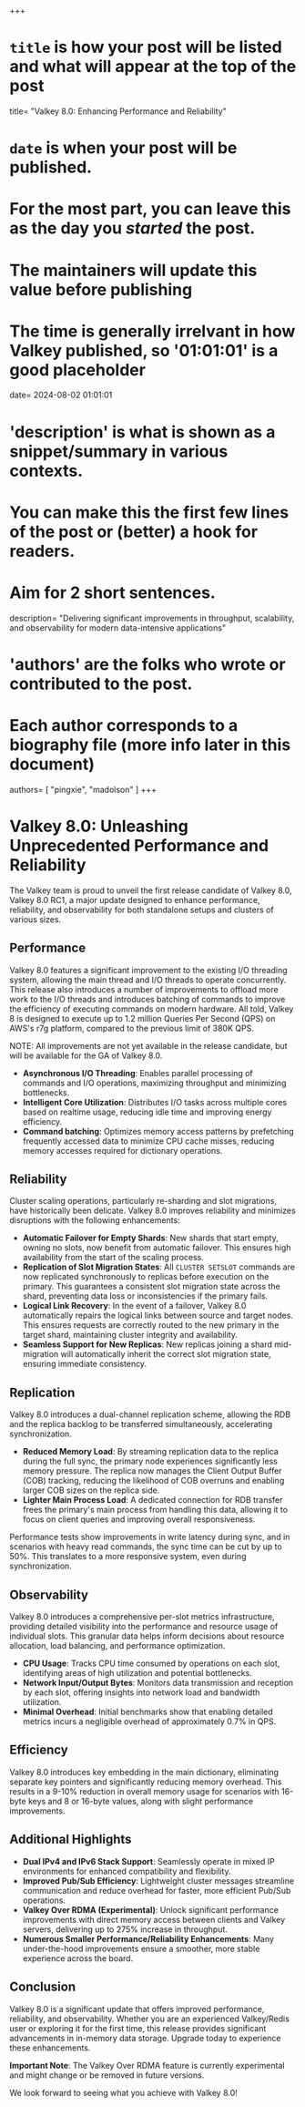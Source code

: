 +++
# `title` is how your post will be listed and what will appear at the top of the post
title= "Valkey 8.0: Enhancing Performance and Reliability"
# `date` is when your post will be published.
# For the most part, you can leave this as the day you _started_ the post.
# The maintainers will update this value before publishing
# The time is generally irrelvant in how Valkey published, so '01:01:01' is a good placeholder
date= 2024-08-02 01:01:01
# 'description' is what is shown as a snippet/summary in various contexts.
# You can make this the first few lines of the post or (better) a hook for readers.
# Aim for 2 short sentences.
description= "Delivering significant improvements in throughput, scalability, and observability for modern data-intensive applications"
# 'authors' are the folks who wrote or contributed to the post.
# Each author corresponds to a biography file (more info later in this document)
authors= [ "pingxie", "madolson" ]
+++

# Valkey 8.0: Unleashing Unprecedented Performance and Reliability

The Valkey team is proud to unveil the first release candidate of Valkey 8.0,
Valkey 8.0 RC1, a major update designed to enhance performance, reliability,
and observability for both standalone setups and clusters of various sizes.

## Performance

Valkey 8.0 features a significant improvement to the existing I/O threading system, allowing the main thread and
I/O threads to operate concurrently. 
This release also introduces a number of improvements to offload more work to the I/O threads and introduces batching of commands to improve the efficiency of executing commands on modern hardware.
All told, Valkey 8 is designed to execute up to 1.2 million Queries Per Second (QPS) on AWS's r7g
platform, compared to the previous limit of 380K QPS. 

NOTE: All improvements are not yet available in the release candidate, but will be available for the GA of Valkey 8.0.


- **Asynchronous I/O Threading**: Enables parallel processing of commands and
  I/O operations, maximizing throughput and minimizing bottlenecks.
- **Intelligent Core Utilization**: Distributes I/O tasks across multiple
  cores based on realtime usage, reducing idle time and improving energy efficiency.
- **Command batching**: Optimizes memory access patterns by
  prefetching frequently accessed data to minimize CPU cache misses, reducing
  memory accesses required for dictionary operations.

## Reliability

Cluster scaling operations, particularly re-sharding and slot migrations, have
historically been delicate. Valkey 8.0 improves reliability and minimizes
disruptions with the following enhancements:

- **Automatic Failover for Empty Shards**: New shards that start empty, owning
  no slots, now benefit from automatic failover. This ensures high availability
  from the start of the scaling process.
- **Replication of Slot Migration States**: All `CLUSTER SETSLOT` commands are
  now replicated synchronously to replicas before execution on the primary. This
  guarantees a consistent slot migration state across the shard, preventing data
  loss or inconsistencies if the primary fails.
- **Logical Link Recovery**: In the event of a failover, Valkey 8.0 automatically
  repairs the logical links between source and target nodes. This ensures requests
  are correctly routed to the new primary in the target shard, maintaining cluster
  integrity and availability.
- **Seamless Support for New Replicas**: New replicas joining a shard mid-migration
  will automatically inherit the correct slot migration state, ensuring immediate
  consistency.

## Replication

Valkey 8.0 introduces a dual-channel replication scheme, allowing the RDB and
the replica backlog to be transferred simultaneously, accelerating synchronization.

- **Reduced Memory Load**: By streaming replication data to the replica during
  the full sync, the primary node experiences significantly less memory pressure.
  The replica now manages the Client Output Buffer (COB) tracking, reducing the
  likelihood of COB overruns and enabling larger COB sizes on the replica side.
- **Lighter Main Process Load**: A dedicated connection for RDB transfer frees
  the primary's main process from handling this data, allowing it to focus on
  client queries and improving overall responsiveness.

Performance tests show improvements in write latency during sync, and in scenarios
with heavy read commands, the sync time can be cut by up to 50%. This translates
to a more responsive system, even during synchronization.

## Observability

Valkey 8.0 introduces a comprehensive per-slot metrics infrastructure, providing
detailed visibility into the performance and resource usage of individual slots.
This granular data helps inform decisions about resource allocation, load
balancing, and performance optimization.

- **CPU Usage**: Tracks CPU time consumed by operations on each slot, identifying
  areas of high utilization and potential bottlenecks.
- **Network Input/Output Bytes**: Monitors data transmission and reception by
  each slot, offering insights into network load and bandwidth utilization.
- **Minimal Overhead**: Initial benchmarks show that enabling detailed metrics
  incurs a negligible overhead of approximately 0.7% in QPS.

## Efficiency

Valkey 8.0 introduces key embedding in the main dictionary, eliminating separate
key pointers and significantly reducing memory overhead. This results in a 9-10%
reduction in overall memory usage for scenarios with 16-byte keys and 8 or 16-byte
values, along with slight performance improvements.

## Additional Highlights

- **Dual IPv4 and IPv6 Stack Support**: Seamlessly operate in mixed IP environments
  for enhanced compatibility and flexibility.
- **Improved Pub/Sub Efficiency**: Lightweight cluster messages streamline
  communication and reduce overhead for faster, more efficient Pub/Sub operations.
- **Valkey Over RDMA (Experimental)**: Unlock significant performance improvements
  with direct memory access between clients and Valkey servers, delivering up to
  275% increase in throughput.
- **Numerous Smaller Performance/Reliability Enhancements**: Many under-the-hood
  improvements ensure a smoother, more stable experience across the board.

## Conclusion

Valkey 8.0 is a significant update that offers improved performance, reliability,
and observability. Whether you are an experienced Valkey/Redis user or exploring
it for the first time, this release provides significant advancements in in-memory
data storage. Upgrade today to experience these enhancements.

**Important Note**: The Valkey Over RDMA feature is currently experimental and
might change or be removed in future versions.

We look forward to seeing what you achieve with Valkey 8.0!

